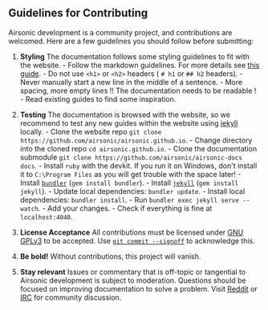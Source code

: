 ## Guidelines for Contributing

Airsonic development is a community project, and contributions are welcomed. Here are a few guidelines you should follow before submitting:

  1. **Styling** The documentation follows some styling guidelines to fit with the website.
    - Follow the markdown guidelines. For more details see [this guide](https://guides.github.com/features/mastering-markdown/).
    - Do not use `<h1>` or `<h2>` headers ( `# h1` or `## h2` headers).
    - Never manually start a new line in the middle of a sentence.
    - More spacing, more empty lines !! The documentation needs to be readable !
    - Read existing guides to find some inspiration.

  2. **Testing** The documentation is browsed with the website, so we recommend to test any new guides within the website using [jekyll](https://jekyllrb.com/) locally.
    - Clone the website repo `git clone https://github.com/airsonic/airsonic.github.io`.
    - Change directory into the cloned repo `cd airsonic.github.io`.
    - Clone the documentation submodule `git clone https://github.com/airsonic/airsonic-docs docs`.
    - Install `ruby` with the devkit. If you run it on Windows, don't install it to `C:\Program Files` as you will get trouble with the space later!
    - Install [`bundler`](https://bundler.io/) (`gem install bundler`).
    - Install [`jekyll`](https://jekyllrb.com/) (`gem install jekyll`).
    - Update local dependencies: `bundler update`.
    - Install local dependencies: `bundler install`.
    - Run `bundler exec jekyll serve --watch`.
    - Add your changes.
    - Check if everything is fine at `localhost:4040`.

  3.  **License Acceptance** All contributions must be licensed under [GNU GPLv3](https://github.com/airsonic/documentation/blob/master/LICENSE.txt) to be accepted. Use [`git commit --signoff`](https://gitirc.eu/git-commit.html) to acknowledge this.

  4.  **Be bold!** Without contributions, this project will vanish.

  5.  **Stay relevant** Issues or commentary that is off-topic or tangential to Airsonic development is subject to moderation. Questions should be focused on improving documentation to solve a problem. Visit [Reddit](https://www.reddit.com/r/airsonic) or [IRC](http://webchat.freenode.net?channels=%23airsonic) for community discussion.
